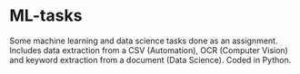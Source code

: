 # ML-tasks
Some machine learning and data science tasks done as an assignment. Includes data extraction from a CSV (Automation), OCR (Computer Vision) and keyword extraction from a document (Data Science). Coded in Python.
